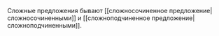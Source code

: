 Сложные предложения бывают [[сложносочиненное предложение|сложносочиненными]] и [[сложноподчиненное предложение|сложноподчиненными]].